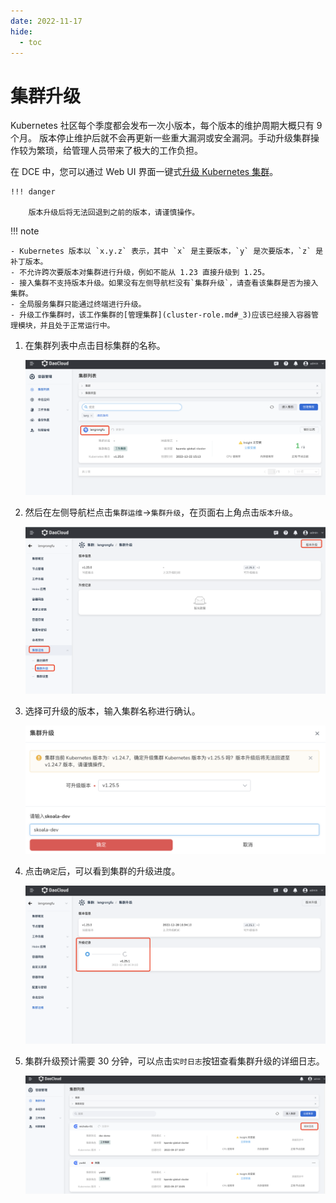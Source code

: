 ```yaml
---
date: 2022-11-17
hide:
  - toc
---
```


# 集群升级

Kubernetes 社区每个季度都会发布一次小版本，每个版本的维护周期大概只有 9 个月。
版本停止维护后就不会再更新一些重大漏洞或安全漏洞。手动升级集群操作较为繁琐，给管理人员带来了极大的工作负担。

在 DCE 中，您可以通过 Web UI 界面一键式[升级 Kubernetes 集群](upgrade-cluster.md)。

    !!! danger

        版本升级后将无法回退到之前的版本，请谨慎操作。

!!! note

    - Kubernetes 版本以 `x.y.z` 表示，其中 `x` 是主要版本，`y` 是次要版本，`z` 是补丁版本。
    - 不允许跨次要版本对集群进行升级，例如不能从 1.23 直接升级到 1.25。
    - 接入集群不支持版本升级。如果没有左侧导航栏没有`集群升级`，请查看该集群是否为接入集群。
    - 全局服务集群只能通过终端进行升级。
    - 升级工作集群时，该工作集群的[管理集群](cluster-role.md#_3)应该已经接入容器管理模块，并且处于正常运行中。

1. 在集群列表中点击目标集群的名称。

    ![升级集群](../../images/upgradeclsuter00.png)

2. 然后在左侧导航栏点击`集群运维`->`集群升级`，在页面右上角点击`版本升级`。

    ![升级集群](../../images/upgradecluster01.png)

3. 选择可升级的版本，输入集群名称进行确认。

      ![可升级版本](../../images/upgradecluster02.png)

4. 点击`确定`后，可以看到集群的升级进度。

      ![升级进度](../../images/upgradecluster03.png)

5. 集群升级预计需要 30 分钟，可以点击`实时日志`按钮查看集群升级的详细日志。

    ![实时日志](../../images/createcluster07.png)
